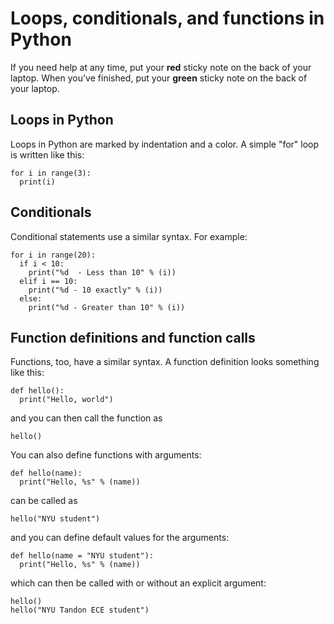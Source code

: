 # Loops, conditionals, and functions in Python

If you need help at any time, put your **red** sticky note on the back of your 
laptop. When you've finished, put your 
**green** sticky note on the back of your laptop. 

## Loops in Python

Loops in Python are marked by indentation and a color. A simple 
"for" loop is written like this:

```
for i in range(3):
  print(i)
```

## Conditionals

Conditional statements use a similar syntax. For example:

```
for i in range(20):                                                              
  if i < 10:
    print("%d  - Less than 10" % (i))
  elif i == 10:
    print("%d - 10 exactly" % (i))
  else:
    print("%d - Greater than 10" % (i))                                                                 
```

## Function definitions and function calls

Functions, too, have a similar syntax. A function definition looks something
like this:

```
def hello():
  print("Hello, world")
```

and you can then call the function as

```
hello()
```

You can also define functions with arguments:

```
def hello(name):
  print("Hello, %s" % (name))
```

can be called as

```
hello("NYU student")
```

and you can define default values for the arguments:

```
def hello(name = "NYU student"):                                                                
  print("Hello, %s" % (name))                                                   
```

which can then be called with or without an explicit argument:

```
hello()
hello("NYU Tandon ECE student")
```
